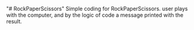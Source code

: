 "# RockPaperScissors" 
Simple coding for RockPaperScissors. 
user plays with the computer, 
and by the logic of code a message printed with the result. 
